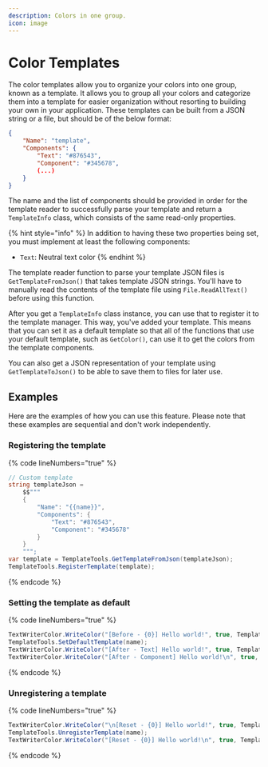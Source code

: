 ```yaml
---
description: Colors in one group.
icon: image
---
```


# Color Templates

The color templates allow you to organize your colors into one group, known as a template. It allows you to group all your colors and categorize them into a template for easier organization without resorting to building your own in your application. These templates can be built from a JSON string or a file, but should be of the below format:

```json
{
    "Name": "template",
    "Components": {
        "Text": "#876543",
        "Component": "#345678",
        (...)
    }
}
```

The name and the list of components should be provided in order for the template reader to successfully parse your template and return a `TemplateInfo` class, which consists of the same read-only properties.

{% hint style="info" %}
In addition to having these two properties being set, you must implement at least the following components:

* `Text`: Neutral text color
{% endhint %}

The template reader function to parse your template JSON files is `GetTemplateFromJson()` that takes template JSON strings. You'll have to manually read the contents of the template file using `File.ReadAllText()` before using this function.

After you get a `TemplateInfo` class instance, you can use that to register it to the template manager. This way, you've added your template. This means that you can set it as a default template so that all of the functions that use your default template, such as `GetColor()`, can use it to get the colors from the template components.

You can also get a JSON representation of your template using `GetTemplateToJson()` to be able to save them to files for later use.

## Examples

Here are the examples of how you can use this feature. Please note that these examples are sequential and don't work independently.

### Registering the template

{% code lineNumbers="true" %}
```csharp
// Custom template
string templateJson =
    $$"""
    {
        "Name": "{{name}}",
        "Components": {
            "Text": "#876543",
            "Component": "#345678"
        }
    }
    """;
var template = TemplateTools.GetTemplateFromJson(templateJson);
TemplateTools.RegisterTemplate(template);
```
{% endcode %}

### Setting the template as default

{% code lineNumbers="true" %}
```csharp
TextWriterColor.WriteColor("[Before - {0}] Hello world!", true, TemplateTools.GetColor(PredefinedComponentType.Text), TemplateTools.Exists(name));
TemplateTools.SetDefaultTemplate(name);
TextWriterColor.WriteColor("[After - Text] Hello world!", true, TemplateTools.GetColor(PredefinedComponentType.Text));
TextWriterColor.WriteColor("[After - Component] Hello world!\n", true, TemplateTools.GetColor("Component"));
```
{% endcode %}

### Unregistering a template

{% code lineNumbers="true" %}
```csharp
TextWriterColor.WriteColor("\n[Reset - {0}] Hello world!", true, TemplateTools.GetColor(PredefinedComponentType.Text), TemplateTools.Exists(name));
TemplateTools.UnregisterTemplate(name);
TextWriterColor.WriteColor("[Reset - {0}] Hello world!\n", true, TemplateTools.GetColor(PredefinedComponentType.Text), TemplateTools.Exists(name));
```
{% endcode %}

